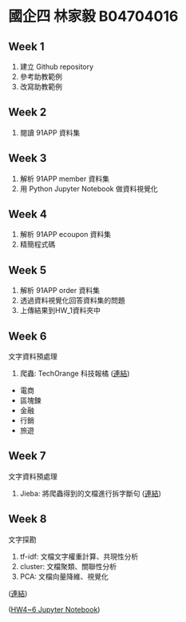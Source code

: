 # 國企四 林家毅 B04704016

## Week 1
1. 建立 Github repository
2. 參考助教範例
3. 改寫助教範例

## Week 2
1. 閱讀 91APP 資料集

## Week 3
1. 解析 91APP member 資料集
2. 用 Python Jupyter Notebook 做資料視覺化

## Week 4
1. 解析 91APP ecoupon 資料集
2. 精簡程式碼

## Week 5
1. 解析 91APP order 資料集
2. 透過資料視覺化回答資料集的問題
3. 上傳結果到HW_1資料夾中

## Week 6
文字資料預處理
1. 爬蟲: TechOrange 科技報橘 ([連結](https://github.com/ChiaYi-LIN/1072-CSX4001-B04704016/tree/master/HW4~6/crawler))
  * 電商
  * 區塊鍊
  * 金融
  * 行銷
  * 旅遊

## Week 7
文字資料預處理
1. Jieba: 將爬蟲得到的文檔進行拆字斷句 ([連結](https://github.com/ChiaYi-LIN/1072-CSX4001-B04704016/tree/master/HW4~6/dictionary))

## Week 8
文字探勘
1. tf-idf: 文檔文字權重計算、共現性分析
2. cluster: 文檔聚類、關聯性分析
3. PCA: 文檔向量降維、視覺化

([連結](https://github.com/ChiaYi-LIN/1072-CSX4001-B04704016/tree/master/HW4~6/tfidf_cluster_pca))

([HW4~6 Jupyter Notebook](https://github.com/ChiaYi-LIN/1072-CSX4001-B04704016/blob/master/HW4~6/tfidf_cluster_pca/seg_apply_tfidf_cluster_pca.ipynb))
